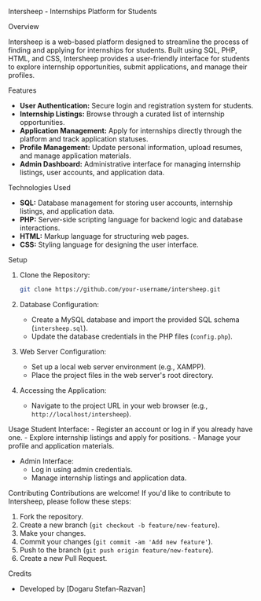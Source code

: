 Intersheep - Internships Platform for Students

Overview

Intersheep is a web-based platform designed to streamline the process of finding and applying for internships for students. Built using SQL, PHP, HTML, and CSS, Intersheep provides a user-friendly interface for students to explore internship opportunities, submit applications, and manage their profiles.

Features
- **User Authentication:** Secure login and registration system for students.
- **Internship Listings:** Browse through a curated list of internship opportunities.
- **Application Management:** Apply for internships directly through the platform and track application statuses.
- **Profile Management:** Update personal information, upload resumes, and manage application materials.
- **Admin Dashboard:** Administrative interface for managing internship listings, user accounts, and application data.

Technologies Used
- **SQL:** Database management for storing user accounts, internship listings, and application data.
- **PHP:** Server-side scripting language for backend logic and database interactions.
- **HTML:** Markup language for structuring web pages.
- **CSS:** Styling language for designing the user interface.

Setup
1. Clone the Repository:
    ```bash
    git clone https://github.com/your-username/intersheep.git
    ```

2. Database Configuration:
    - Create a MySQL database and import the provided SQL schema (`intersheep.sql`).
    - Update the database credentials in the PHP files (`config.php`).

3. Web Server Configuration:
    - Set up a local web server environment (e.g., XAMPP).
    - Place the project files in the web server's root directory.

4. Accessing the Application:
    - Navigate to the project URL in your web browser (e.g., `http://localhost/intersheep`).

Usage
Student Interface:
    - Register an account or log in if you already have one.
    - Explore internship listings and apply for positions.
    - Manage your profile and application materials.

- Admin Interface:
    - Log in using admin credentials.
    - Manage internship listings and application data.

Contributing
Contributions are welcome! If you'd like to contribute to Intersheep, please follow these steps:
1. Fork the repository.
2. Create a new branch (`git checkout -b feature/new-feature`).
3. Make your changes.
4. Commit your changes (`git commit -am 'Add new feature'`).
5. Push to the branch (`git push origin feature/new-feature`).
6. Create a new Pull Request.

Credits
- Developed by [Dogaru Stefan-Razvan]



